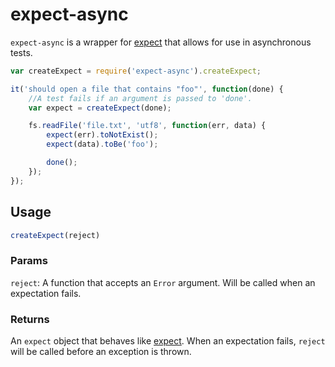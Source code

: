 # expect-async
`expect-async` is a wrapper for [expect](https://github.com/mjackson/expect) that allows for use in asynchronous tests.

```js
var createExpect = require('expect-async').createExpect;

it('should open a file that contains "foo"', function(done) {
    //A test fails if an argument is passed to 'done'.
    var expect = createExpect(done);

    fs.readFile('file.txt', 'utf8', function(err, data) {
        expect(err).toNotExist();
        expect(data).toBe('foo');

        done();
    });
});
```

## Usage

```js
createExpect(reject)
```

### Params
`reject`: A function that accepts an `Error` argument. Will be called when an expectation fails.

### Returns
An `expect` object that behaves like [expect](https://github.com/mjackson/expect). When an expectation fails, `reject` will be called before an exception is thrown.
